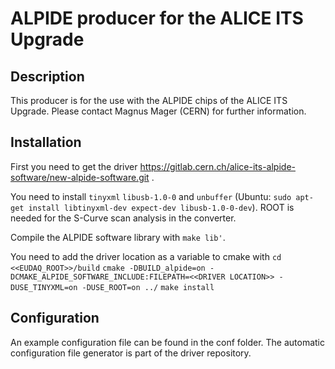 ALPIDE producer for the ALICE ITS Upgrade
============================================

Description
-----------

This producer is for the use with the ALPIDE chips of the ALICE ITS Upgrade.
Please contact Magnus Mager (CERN) for further information.

Installation
------------

First you need to get the driver https://gitlab.cern.ch/alice-its-alpide-software/new-alpide-software.git .

You need to install `tinyxml` `libusb-1.0-0` and `unbuffer` (Ubuntu: `sudo apt-get install libtinyxml-dev expect-dev libusb-1.0-0-dev`).
ROOT is needed for the S-Curve scan analysis in the converter.

Compile the ALPIDE software library with `make lib'`.

You need to add the driver location as a variable to cmake with
`cd <<EUDAQ_ROOT>>/build`
`cmake -DBUILD_alpide=on -DCMAKE_ALPIDE_SOFTWARE_INCLUDE:FILEPATH=<<DRIVER LOCATION>> -DUSE_TINYXML=on -DUSE_ROOT=on ../`
`make install`

Configuration
-------------

An example configuration file can be found in the conf folder. The automatic configuration file generator is part of the driver repository.
